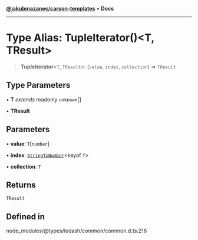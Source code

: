 [**@jakubmazanec/carson-templates**](../../../README.md) • **Docs**

---

# Type Alias: TupleIterator()\<T, TResult\>

> **TupleIterator**\<`T`, `TResult`\>: (`value`, `index`, `collection`) => `TResult`

## Type Parameters

• **T** _extends_ readonly `unknown`[]

• **TResult**

## Parameters

• **value**: `T`\[`number`\]

• **index**: [`StringToNumber`](StringToNumber.md)\<keyof `T`\>

• **collection**: `T`

## Returns

`TResult`

## Defined in

node_modules/@types/lodash/common/common.d.ts:216
